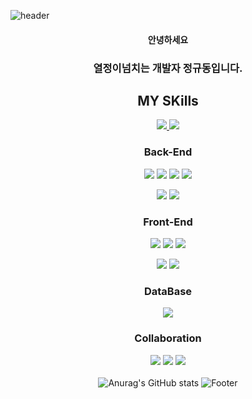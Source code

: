 ![header](https://capsule-render.vercel.app/api?type=Waving&color=gradient&customColorList=0,2,2,5,26&height=200&text=Gyudong%20Git&fontAlign=70&stroke=auto&strokeWidth=2)
<br>


<div align="center">
  <h4>안녕하세요</h4>
  <h3>열정이넘치는 개발자 정규동입니다.</h3>
  <h2>MY SKills</h2>
<a href="https://blog.naver.com/wjdrbehd1174">

<img src="https://img.shields.io/badge/Naver BLOG-6DB33F?style=for-the-badge&logo=Bloglovin&logoColor=white"/>
</a>
<a href="https://blog.naver.com/wjdrbehd1174">
<img src="https://img.shields.io/badge/Gmail-EA4335?style=for-the-badge&logo=gmail&logoColor=white"/>
</a>



### Back-End
<img src="https://img.shields.io/badge/JAVA-007396?style=for-the-badge&logo=JAVA&logoColor=white"/> <img src="https://img.shields.io/badge/Spring-6DB33F?style=for-the-badge&logo=Spring&logoColor=white"/> <img src="https://img.shields.io/badge/Spring Boot-6DB33F?style=for-the-badge&logo=Spring Boot&logoColor=white">
  <img src="https://img.shields.io/badge/Spring Security-6DB33F?style=for-the-badge&logo=Spring Security&logoColor=white">

<img src="https://img.shields.io/badge/Android-3DDC84?style=for-the-badge&logo=Android&logoColor=white"/> <img src="https://img.shields.io/badge/Flutter-02569B?style=for-the-badge&logo=Flutter&logoColor=white"/> 
<br>

### Front-End
<img src="https://img.shields.io/badge/html-E34F26?style=for-the-badge&logo=html5&logoColor=white"/> <img src="https://img.shields.io/badge/css-1572B6?style=for-the-badge&logo=css3&logoColor=white"/> <img src="https://img.shields.io/badge/Bootstrap-7952B3?style=for-the-badge&logo=Bootstrap&logoColor=white"/>

<img src="https://img.shields.io/badge/javascript-F7DF1E?style=for-the-badge&logo=javascript&logoColor=black"/> <img src="https://img.shields.io/badge/jquery-0769AD?style=for-the-badge&logo=jquery&logoColor=whit"/>
<br>

### DataBase
<img src="https://img.shields.io/badge/mysql-4479A1?style=for-the-badge&logo=mysql&logoColor=white"/>

### Collaboration
<img src="https://img.shields.io/badge/GitHub-181717?style=for-the-badge&logo=GitHub&logoColor=white"/> <img src="https://img.shields.io/badge/Git-F05032?style=for-the-badge&logo=Git&logoColor=white"/> <img src="https://img.shields.io/badge/Trello-0052CC?style=for-the-badge&logo=Trello&logoColor=white"/>
<br><br>
![Anurag's GitHub stats](https://github-readme-stats.vercel.app/api?username=Gyudong0920&show_icons=true&theme=radical)
![Footer](https://capsule-render.vercel.app/api?type=waving&color=gradient&customColorList=0,2,2,5,26&height=200&section=footer)
<div>

